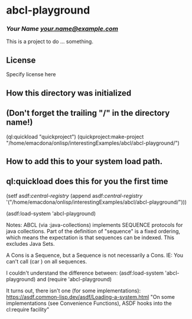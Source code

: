 # abcl-playground
### _Your Name <your.name@example.com>_

This is a project to do ... something.

## License

Specify license here

## How this directory was initialized
## (Don't forget the trailing "/" in the directory name!)
(ql:quickload "quickproject")
(quickproject:make-project 
    "/home/emacdona/onlisp/interestingExamples/abcl/abcl-playground/")

## How to add this to your system load path.
## ql:quickload does this for you the first time
(setf asdf:*central-registry* 
    (append asdf:*central-registry* 
    '("/home/emacdona/onlisp/interestingExamples/abcl/abcl-playground/")))

(asdf:load-system 'abcl-playground)

Notes:
ABCL (via :java-collections) implements SEQUENCE protocols for java collections. Part of the definition of "sequence" is a fixed ordering, which means the expectation is that sequences can be indexed. This excludes Java Sets.

A Cons is a Sequence, but a Sequence is not necessarily a Cons. IE: You can't call (car ) on all sequences.

I couldn't understand the difference between:
(asdf:load-system 'abcl-playground)
and
(require 'abcl-playground)

It turns out, there isn't one (for some implementations):
https://asdf.common-lisp.dev/asdf/Loading-a-system.html
"On some implementations (see Convenience Functions), ASDF hooks into the cl:require facility"
